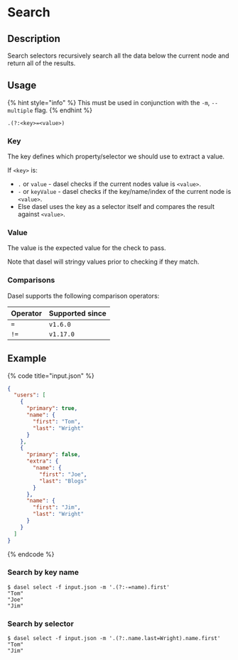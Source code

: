 # Search

## Description

Search selectors recursively search all the data below the current node and return all of the results.

## Usage

{% hint style="info" %}
This must be used in conjunction with the `-m`, `--multiple` flag.
{% endhint %}

```shell
.(?:<key>=<value>)
```

### Key

The key defines which property/selector we should use to extract a value.

If `<key>` is:

- `.` or `value` - dasel checks if the current nodes value is `<value>`.
- `-` or `keyValue` - dasel checks if the key/name/index of the current node is `<value>`.
- Else dasel uses the key as a selector itself and compares the result against `<value>`.

### Value

The value is the expected value for the check to pass.

Note that dasel will stringy values prior to checking if they match.

### Comparisons

Dasel supports the following comparison operators:

| Operator | Supported since |
| :------- | :-------------- |
| `=`      | `v1.6.0`        |
| `!=`     | `v1.17.0`       |

## Example

{% code title="input.json" %}

```json
{
  "users": [
    {
      "primary": true,
      "name": {
        "first": "Tom",
        "last": "Wright"
      }
    },
    {
      "primary": false,
      "extra": {
        "name": {
          "first": "Joe",
          "last": "Blogs"
        }
      },
      "name": {
        "first": "Jim",
        "last": "Wright"
      }
    }
  ]
}
```

{% endcode %}

### Search by key name

```shell
$ dasel select -f input.json -m '.(?:-=name).first'
"Tom"
"Joe"
"Jim"
```

### Search by selector

```shell
$ dasel select -f input.json -m '.(?:.name.last=Wright).name.first'
"Tom"
"Jim"
```
